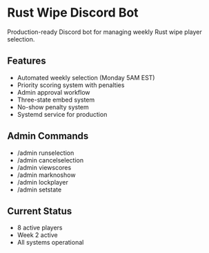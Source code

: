 # Rust Wipe Discord Bot

Production-ready Discord bot for managing weekly Rust wipe player selection.

## Features
- Automated weekly selection (Monday 5AM EST)
- Priority scoring system with penalties
- Admin approval workflow
- Three-state embed system
- No-show penalty system
- Systemd service for production

## Admin Commands
- /admin runselection
- /admin cancelselection 
- /admin viewscores
- /admin marknoshow
- /admin lockplayer
- /admin setstate

## Current Status
- 8 active players
- Week 2 active
- All systems operational
